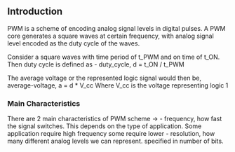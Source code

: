 ## Introduction
PWM is a scheme  of encoding analog signal levels in digital pulses.
A PWM core generates a square waves at certain frequency, with analog signal 
level encoded as the duty cycle of the waves. 

Consider a square waves with time period of t_PWM and on time of t_ON.
Then duty cycle is defined as -
    duty_cycle, d = t_ON / t_PWM

The average voltage or the represented logic signal would then be,
    average-voltage, a = d * V_cc
Where V_cc is the voltage representing logic 1

### Main Characteristics
There are 2 main characteristics of PWM scheme ->
    - frequency, how fast the signal switches. This depends on the type of application. Some application require high frequency some require lower
    - resolution, how many different analog levels we can represent. specified in number of bits.

